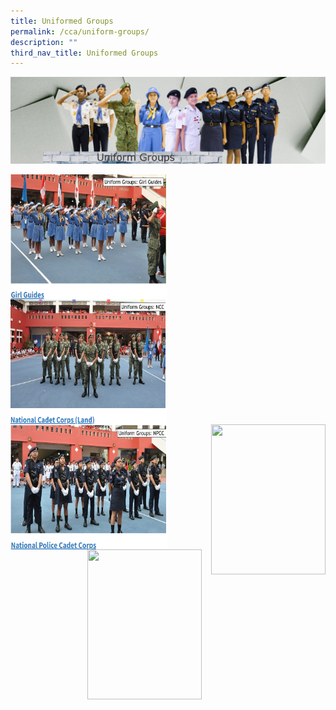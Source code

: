 ```yaml
---
title: Uniformed Groups
permalink: /cca/uniform-groups/
description: ""
third_nav_title: Uniformed Groups
---
```

![](/images/CCA/Banner_UG-v3.png)


<p><a href="https://staging.d33coz43hxnqna.amplifyapp.com/cca/uniform-groups/girl-guides/">
<img src="/images/CCA/Girl%20Guides.png" style="width:250px;height:200px;margin-right:20px;" align = "left">
</a></p>

<p><a href="https://staging.d33coz43hxnqna.amplifyapp.com/cca/uniform-groups/ncc-land/">
<img src="/images/CCA/NCC.png" style="width:250px;height:200px;margin-right:20px;" align = "left">
</a></p>

<br><br><br><br>

<p><a href="https://staging.d33coz43hxnqna.amplifyapp.com/cca/uniform-groups/npcc/">
<img src="/images/CCA/NPCC.png" style="width:250px;height:200px;margin-right:20px;" align = "left">
</a></p>


<p><a href="link">
<img src="image" style="width:183px;height:240px;margin-left:15px;" align = "right">
</a></p>


<p><a href="link">
<img src="image" style="width:183px;height:240px;margin-left:15px;" align = "right">
</a></p>